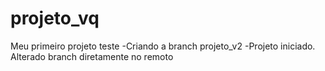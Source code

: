 # projeto_vq
Meu primeiro projeto teste
-Criando a branch projeto_v2 
-Projeto iniciado. Alterado branch diretamente no remoto
